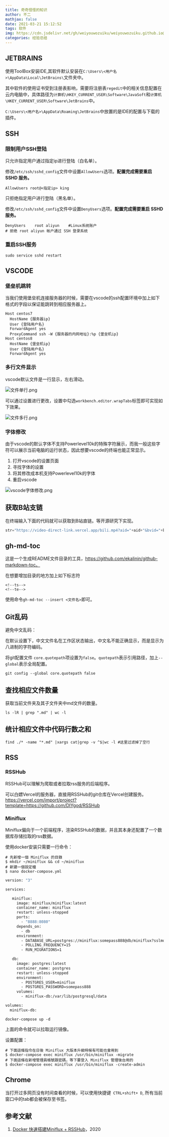 ```yaml
---
title: 奇奇怪怪的知识
author: 不二
mathjax: false
date: 2021-03-21 15:12:52
tags: 软件
img: https://cdn.jsdelivr.net/gh/weiyouwozuiku/weiyouwozuiku.github.io@src/source/_posts/PageImg/经验总结/奇技淫巧.png
categories: 经验总结
---
```


## JETBRAINS

使用ToolBox安装IDE,其软件默认安装在`C:\Users\<用户名>\AppData\Local\JetBrains\`文件夹中。

其中软件的使用证书受到注册表影响，需要将注册表`regedit`中的相关信息配置在云内电脑中，具体路径为`计算机\HKEY_CURRENT_USER\Software\JavaSoft`和`计算机\HKEY_CURRENT_USER\Software\JetBrains`中。

`C:\Users\<用户名>\AppData\Roaming\JetBrains`中放置的是IDE的配置与下载的插件。

## SSH

### 限制用户SSH登陆

只允许指定用户通过指定ip进行登陆（白名单）。

修改`/etc/ssh/sshd_config`文件中设置`AllowUsers`选项。**配置完成需要重启 SSHD 服务。**

```shell
AllowUsers root@<指定ip> king
```

只拒绝指定用户进行登陆（黑名单）。

修改`/etc/ssh/sshd_config`文件中设置`DenyUsers`选项。**配置完成需要重启 SSHD 服务。**

```shell
DenyUsers    root aliyun    #Linux系统账户        
# 拒绝 root aliyun 帐户通过 SSH 登录系统
```

### 重启SSH服务

`sudo service sshd restart`

## VSCODE

### 堡垒机跳转

当我们使用堡垒机连接服务器的时候，需要在vscode的ssh配置环境中加上如下格式的字段以保证能跳转到相应服务器上。

```shell
Host centos7
  HostName {服务器ip}
  User {登陆用户名}
  ForwardAgent yes
  ProxyCommand ssh -W {服务器的内网地址}:%p {堡垒机ip} 
Host centos8
  HostName {堡垒机ip}
  User {登陆用户名}
  ForwardAgent yes
```

### 多行文件显示

vscode默认文件是一行显示，左右滑动。

![文件单行.png](https://cdn.jsdelivr.net/gh/weiyouwozuiku/weiyouwozuiku.github.io@src/source/_posts/经验总结/奇奇怪怪的知识/文件单行.png)

可以通过设置进行更改，设置中勾选`workbench.editor.wrapTabs`标签即可实现如下效果。

![文件多行.png](https://cdn.jsdelivr.net/gh/weiyouwozuiku/weiyouwozuiku.github.io@src/source/_posts/经验总结/奇奇怪怪的知识/文件多行.png)

### 字体修改

由于vscode的默认字体不支持Powerlevel10k的特殊字符展示，而我一般这些字符可以展示当前电脑的运行状态，因此想要vscode的终端也能正常显示。

1. 打开vscode的设置页面
2. 寻找字体的设置
3. 将其修改成本机支持Powerlevel10k的字体
4. 重启vscode

![vscode字体修改.png](https://cdn.jsdelivr.net/gh/weiyouwozuiku/weiyouwozuiku.github.io@src/source/_posts/经验总结/奇奇怪怪的知识/vscode字体修改.png)

## 获取B站支链

在终端输入下面的代码就可以获取到B站直链。等开源研究下实现。

```javascript
str="https://video-direct-link.vercel.app/bili.mp4?aid="+aid+"&bvid="+bvid+"&cid="+cid
```

## gh-md-toc

这是一个生成README文件目录的工具，https://github.com/ekalinin/github-markdown-toc。

在想要增加目录的地方加上如下标志符

```
<!--ts-->
<!--te-->
```

使用命令`gh-md-toc --insert <文件名>`即可。

## Git乱码

避免中文乱码：

在默认设置下，中文文件名在工作区状态输出，中文名不能正确显示，而是显示为八进制的字符编码。

将git配置文件 `core.quotepath`项设置为`false`。`quotepath`表示引用路径，加上`--global`表示全局配置。

```shell
git config --global core.quotepath false
```

## 查找相应文件数量

获取当前文件夹及其子文件夹中md文件的数量。

```shell
ls -lR | grep ".md" | wc -l
```

## 统计相应文件中代码行数之和

```shell
find ./* -name "*.md" |xargs cat|grep -v ^$|wc -l #这里过滤掉了空行
```

## RSS

### RSSHub

RSSHub可以理解为爬取或者拉取rss服务的后端程序。

可以白嫖Vercel的服务器，直接用RSSHub的git仓库在Vercel创建服务。https://vercel.com/import/project?template=https://github.com/DIYgod/RSSHub

### Miniflux

Miniflux偏向于一个前端程序，渲染RSSHub的数据，并且其本身还配置了一个数据库存储拉取的rss数据。

使用docker安装只需要一行命令：

```shell
# 先新增一個 Miniflux 的目錄
$ mkdir ~/miniflux && cd ~/miniflux
# 新建一個設定檔
$ nano docker-compose.yml
```

```dockerfile
version: "3"

services:

   miniflux:
     image: miniflux/miniflux:latest
     container_name: miniflux
     restart: unless-stopped
     ports:
       - "8888:8080"
     depends_on:
       - db
     environment:
       - DATABASE_URL=postgres://miniflux:somepass888@db/miniflux?sslmode=disable
       - POLLING_FREQUENCY=15
       - RUN_MIGRATIONS=1

   db:
     image: postgres:latest
     container_name: postgres
     restart: unless-stopped
     environment:
       - POSTGRES_USER=miniflux
       - POSTGRES_PASSWORD=somepass888
     volumes:
       - miniflux-db:/var/lib/postgresql/data

volumes:
  miniflux-db:
```

```shell
docker-compose up -d
```

上面的命令就可以拉取运行镜像。

设置配置：

```shell
# 下面這條指令在日後 Miniflux 大版本升級時候有可能也會用到
$ docker-compose exec miniflux /usr/bin/miniflux -migrate
# 下面這條在新增管理員帳號跟密碼，等下要登入 Miniflux 管理後台用的
$ docker-compose exec miniflux /usr/bin/miniflux -create-admin
```

## Chrome

当打开过多网页没有时间查看的时候，可以使用快捷键` CTRL+shift+ D`, 所有当前窗口中的tab都会被保存至书签。

## 参考文献

1. [Docker 快速搭建Miniflux + RSSHub](https://www.jkg.tw/p3246/)，2020
